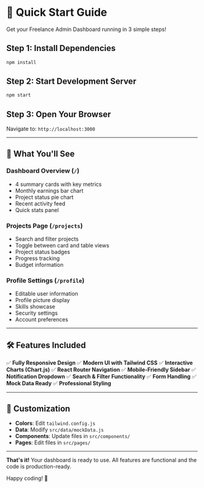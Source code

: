 # 🚀 Quick Start Guide

Get your Freelance Admin Dashboard running in 3 simple steps!

## Step 1: Install Dependencies
```bash
npm install
```

## Step 2: Start Development Server
```bash
npm start
```

## Step 3: Open Your Browser
Navigate to: `http://localhost:3000`

---

## 🎯 What You'll See

### Dashboard Overview (`/`)
- 4 summary cards with key metrics
- Monthly earnings bar chart
- Project status pie chart
- Recent activity feed
- Quick stats panel

### Projects Page (`/projects`)
- Search and filter projects
- Toggle between card and table views
- Project status badges
- Progress tracking
- Budget information

### Profile Settings (`/profile`)
- Editable user information
- Profile picture display
- Skills showcase
- Security settings
- Account preferences

---

## 🛠️ Features Included

✅ **Fully Responsive Design**
✅ **Modern UI with Tailwind CSS**
✅ **Interactive Charts (Chart.js)**
✅ **React Router Navigation**
✅ **Mobile-Friendly Sidebar**
✅ **Notification Dropdown**
✅ **Search & Filter Functionality**
✅ **Form Handling**
✅ **Mock Data Ready**
✅ **Professional Styling**

---

## 🎨 Customization

- **Colors**: Edit `tailwind.config.js`
- **Data**: Modify `src/data/mockData.js`
- **Components**: Update files in `src/components/`
- **Pages**: Edit files in `src/pages/`

---

**That's it!** Your dashboard is ready to use. All features are functional and the code is production-ready.

Happy coding! 🎉
